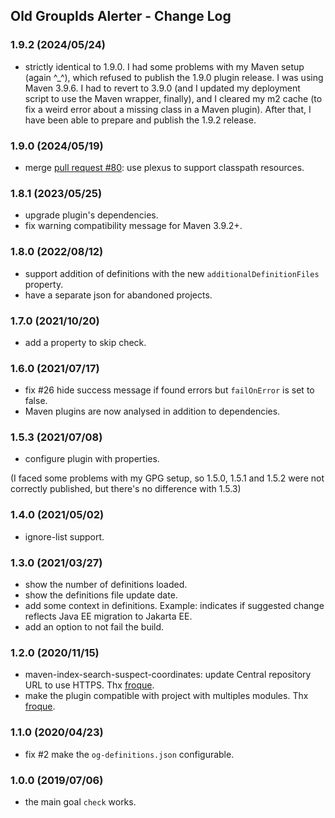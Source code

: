 ## Old GroupIds Alerter - Change Log

### 1.9.2 (2024/05/24)
* strictly identical to 1.9.0. I had some problems with my Maven setup (again ^_^), which refused to publish the 1.9.0 plugin release. I was using Maven 3.9.6. I had to revert to 3.9.0 (and I updated my deployment script to use the Maven wrapper, finally), and I cleared my m2 cache (to fix a weird error about a missing class in a Maven plugin). After that, I have been able to prepare and publish the 1.9.2 release.

### 1.9.0 (2024/05/19)
* merge [pull request #80](https://github.com/jonathanlermitage/oga-maven-plugin/pull/80): use plexus to support classpath resources.

### 1.8.1 (2023/05/25)
* upgrade plugin's dependencies.
* fix warning compatibility message for Maven 3.9.2+.

### 1.8.0 (2022/08/12)
* support addition of definitions with the new `additionalDefinitionFiles` property.
* have a separate json for abandoned projects.

### 1.7.0 (2021/10/20)
* add a property to skip check.

### 1.6.0 (2021/07/17)
* fix #26 hide success message if found errors but `failOnError` is set to false.
* Maven plugins are now analysed in addition to dependencies.

### 1.5.3 (2021/07/08)
* configure plugin with properties.

(I faced some problems with my GPG setup, so 1.5.0, 1.5.1 and 1.5.2 were not correctly published, but there's no difference with 1.5.3)

### 1.4.0 (2021/05/02)
* ignore-list support.

### 1.3.0 (2021/03/27)
* show the number of definitions loaded.
* show the definitions file update date.
* add some context in definitions. Example: indicates if suggested change reflects Java EE migration to Jakarta EE.
* add an option to not fail the build.

### 1.2.0 (2020/11/15)
* maven-index-search-suspect-coordinates: update Central repository URL to use HTTPS. Thx [froque](https://github.com/froque).
* make the plugin compatible with project with multiples modules. Thx [froque](https://github.com/froque).

### 1.1.0 (2020/04/23)
* fix #2 make the `og-definitions.json` configurable.

### 1.0.0 (2019/07/06)
* the main goal `check` works.
